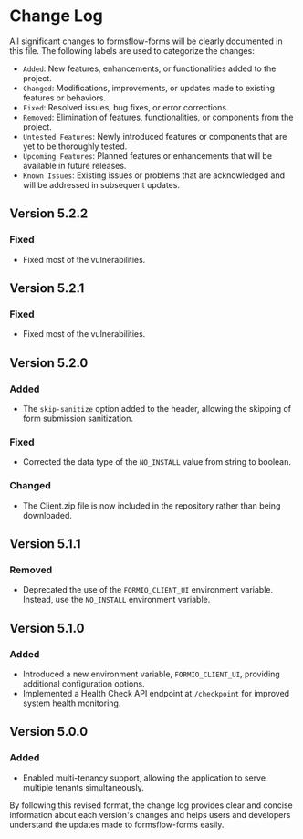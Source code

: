 # Change Log

All significant changes to formsflow-forms will be clearly documented in this file. The following labels are used to categorize the changes:

- `Added`: New features, enhancements, or functionalities added to the project.
- `Changed`: Modifications, improvements, or updates made to existing features or behaviors.
- `Fixed`: Resolved issues, bug fixes, or error corrections.
- `Removed`: Elimination of features, functionalities, or components from the project.
- `Untested Features`: Newly introduced features or components that are yet to be thoroughly tested.
- `Upcoming Features`: Planned features or enhancements that will be available in future releases.
- `Known Issues`: Existing issues or problems that are acknowledged and will be addressed in subsequent updates.
## Version 5.2.2
### Fixed
- Fixed most of the vulnerabilities.

## Version 5.2.1
### Fixed
- Fixed most of the vulnerabilities.

## Version 5.2.0
### Added
- The `skip-sanitize` option added to the header, allowing the skipping of form submission sanitization.

### Fixed
- Corrected the data type of the `NO_INSTALL` value from string to boolean.

### Changed
- The Client.zip file is now included in the repository rather than being downloaded.

## Version 5.1.1
### Removed
- Deprecated the use of the `FORMIO_CLIENT_UI` environment variable. Instead, use the `NO_INSTALL` environment variable.

## Version 5.1.0
### Added
- Introduced a new environment variable, `FORMIO_CLIENT_UI`, providing additional configuration options.
- Implemented a Health Check API endpoint at `/checkpoint` for improved system health monitoring.

## Version 5.0.0
### Added
- Enabled multi-tenancy support, allowing the application to serve multiple tenants simultaneously.

By following this revised format, the change log provides clear and concise information about each version's changes and helps users and developers understand the updates made to formsflow-forms easily.
